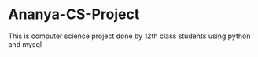 # Ananya-CS-Project
This is computer science project done by 12th class students using python and mysql
